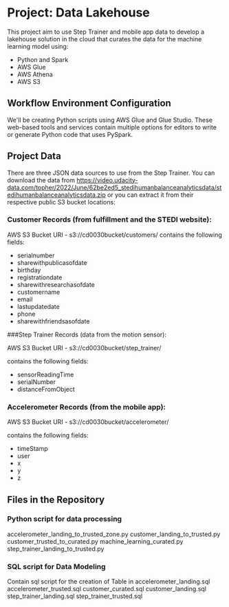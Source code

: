 # Project: Data Lakehouse

This project aim to use Step Trainer and mobile app data to develop a lakehouse solution in the cloud that curates the data for the machine learning model using:

- Python and Spark
- AWS Glue
- AWS Athena
- AWS S3

## Workflow Environment Configuration
We'll be creating Python scripts using AWS Glue and Glue Studio. These web-based tools and services contain multiple options for editors to write or generate Python code that uses PySpark.

## Project Data
There are three JSON data sources to use from the Step Trainer. You can download the data from https://video.udacity-data.com/topher/2022/June/62be2ed5_stedihumanbalanceanalyticsdata/stedihumanbalanceanalyticsdata.zip or you can extract it from their respective public S3 bucket locations:

### Customer Records (from fulfillment and the STEDI website):
AWS S3 Bucket URI - s3://cd0030bucket/customers/
contains the following fields:

- serialnumber
- sharewithpublicasofdate
- birthday
- registrationdate
- sharewithresearchasofdate
- customername
- email
- lastupdatedate
- phone
- sharewithfriendsasofdate

###Step Trainer Records (data from the motion sensor):

AWS S3 Bucket URI - s3://cd0030bucket/step_trainer/

contains the following fields:

- sensorReadingTime
- serialNumber
- distanceFromObject
### Accelerometer Records (from the mobile app):

AWS S3 Bucket URI - s3://cd0030bucket/accelerometer/

contains the following fields:

- timeStamp
- user
- x
- y
- z


## Files in the Repository
### Python script for data processing
accelerometer_landing_to_trusted_zone.py
customer_landing_to_trusted.py
customer_trusted_to_curated.py
machine_learning_curated.py
step_trainer_landing_to_trusted.py
### SQL script for Data Modeling
Contain sql script for the creation of Table in 
accelerometer_landing.sql
accelerometer_trusted.sql
customer_curated.sql
customer_landing.sql
step_trainer_landing.sql
step_trainer_trusted.sql
